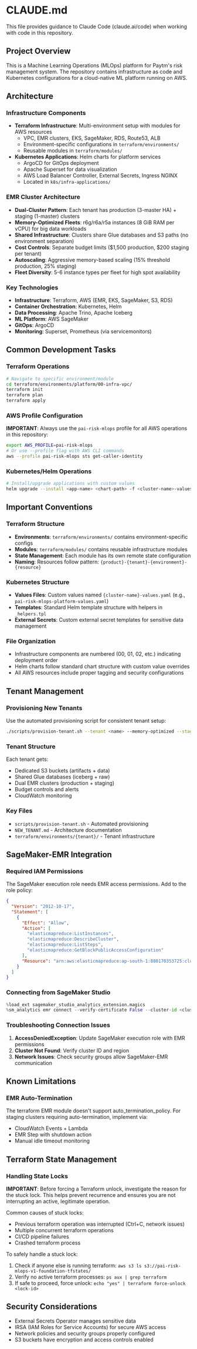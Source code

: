 # CLAUDE.md

This file provides guidance to Claude Code (claude.ai/code) when working with code in this repository.

## Project Overview

This is a Machine Learning Operations (MLOps) platform for Paytm's risk management system. The repository contains infrastructure as code and Kubernetes configurations for a cloud-native ML platform running on AWS.

## Architecture

### Infrastructure Components
- **Terraform Infrastructure**: Multi-environment setup with modules for AWS resources
  - VPC, EMR clusters, EKS, SageMaker, RDS, Route53, ALB
  - Environment-specific configurations in `terraform/environments/`
  - Reusable modules in `terraform/modules/`
- **Kubernetes Applications**: Helm charts for platform services
  - ArgoCD for GitOps deployment
  - Apache Superset for data visualization
  - AWS Load Balancer Controller, External Secrets, Ingress NGINX
  - Located in `k8s/infra-applications/`

### EMR Cluster Architecture
- **Dual-Cluster Pattern**: Each tenant has production (3-master HA) + staging (1-master) clusters
- **Memory-Optimized Fleets**: r6g/r6a/r5a instances (8 GiB RAM per vCPU) for big data workloads
- **Shared Infrastructure**: Clusters share Glue databases and S3 paths (no environment separation)
- **Cost Controls**: Separate budget limits ($1,500 production, $200 staging per tenant)
- **Autoscaling**: Aggressive memory-based scaling (15% threshold production, 25% staging)
- **Fleet Diversity**: 5-6 instance types per fleet for high spot availability

### Key Technologies
- **Infrastructure**: Terraform, AWS (EMR, EKS, SageMaker, S3, RDS)
- **Container Orchestration**: Kubernetes, Helm
- **Data Processing**: Apache Trino, Apache Iceberg
- **ML Platform**: AWS SageMaker
- **GitOps**: ArgoCD
- **Monitoring**: Superset, Prometheus (via servicemonitors)

## Common Development Tasks

### Terraform Operations
```bash
# Navigate to specific environment/module
cd terraform/environments/platform/00-infra-vpc/
terraform init
terraform plan
terraform apply
```

### AWS Profile Configuration
**IMPORTANT**: Always use the `pai-risk-mlops` profile for all AWS operations in this repository:
```bash
export AWS_PROFILE=pai-risk-mlops
# Or use --profile flag with AWS CLI commands
aws --profile pai-risk-mlops sts get-caller-identity
```

### Kubernetes/Helm Operations
```bash
# Install/upgrade applications with custom values
helm upgrade --install <app-name> <chart-path> -f <cluster-name>-values.yaml
```

## Important Conventions

### Terraform Structure
- **Environments**: `terraform/environments/` contains environment-specific configs
- **Modules**: `terraform/modules/` contains reusable infrastructure modules
- **State Management**: Each module has its own remote state configuration
- **Naming**: Resources follow pattern: `{product}-{tenant}-{environment}-{resource}`

### Kubernetes Structure  
- **Values Files**: Custom values named `{cluster-name}-values.yaml` (e.g., `pai-risk-mlops-platform-values.yaml`)
- **Templates**: Standard Helm template structure with helpers in `_helpers.tpl`
- **External Secrets**: Custom external secret templates for sensitive data management

### File Organization
- Infrastructure components are numbered (00, 01, 02, etc.) indicating deployment order
- Helm charts follow standard chart structure with custom value overrides
- All AWS resources include proper tagging and security configurations

## Tenant Management

### Provisioning New Tenants
Use the automated provisioning script for consistent tenant setup:
```bash
./scripts/provision-tenant.sh --tenant <name> --memory-optimized --staging
```

### Tenant Structure
Each tenant gets:
- Dedicated S3 buckets (artifacts + data)
- Shared Glue databases (iceberg + raw)
- Dual EMR clusters (production + staging)
- Budget controls and alerts
- CloudWatch monitoring

### Key Files
- `scripts/provision-tenant.sh` - Automated provisioning
- `NEW_TENANT.md` - Architecture documentation
- `terraform/environments/{tenant}/` - Tenant infrastructure

## SageMaker-EMR Integration

### Required IAM Permissions
The SageMaker execution role needs EMR access permissions. Add to the role policy:
```json
{
  "Version": "2012-10-17",
  "Statement": [
    {
      "Effect": "Allow",
      "Action": [
        "elasticmapreduce:ListInstances",
        "elasticmapreduce:DescribeCluster",
        "elasticmapreduce:ListSteps",
        "elasticmapreduce:GetBlockPublicAccessConfiguration"
      ],
      "Resource": "arn:aws:elasticmapreduce:ap-south-1:880170353725:cluster/*"
    }
  ]
}
```

### Connecting from SageMaker Studio
```python
%load_ext sagemaker_studio_analytics_extension.magics
%sm_analytics emr connect --verify-certificate False --cluster-id <cluster-id> --auth-type None --language python
```

### Troubleshooting Connection Issues
1. **AccessDeniedException**: Update SageMaker execution role with EMR permissions
2. **Cluster Not Found**: Verify cluster ID and region
3. **Network Issues**: Check security groups allow SageMaker-EMR communication

## Known Limitations

### EMR Auto-Termination
The terraform EMR module doesn't support auto_termination_policy. For staging clusters requiring auto-termination, implement via:
- CloudWatch Events + Lambda
- EMR Step with shutdown action
- Manual idle timeout monitoring

## Terraform State Management

### Handling State Locks
**IMPORTANT**: Before forcing a Terraform unlock, investigate the reason for the stuck lock. This helps prevent recurrence and ensures you are not interrupting an active, legitimate operation.

Common causes of stuck locks:
- Previous terraform operation was interrupted (Ctrl+C, network issues)
- Multiple concurrent terraform operations
- CI/CD pipeline failures
- Crashed terraform process

To safely handle a stuck lock:
1. Check if anyone else is running terraform: `aws s3 ls s3://pai-risk-mlops-v1-foundation-tfstates/`
2. Verify no active terraform processes: `ps aux | grep terraform`
3. If safe to proceed, force unlock: `echo "yes" | terraform force-unlock <lock-id>`

## Security Considerations
- External Secrets Operator manages sensitive data
- IRSA (IAM Roles for Service Accounts) for secure AWS access
- Network policies and security groups properly configured
- S3 buckets have encryption and access controls enabled